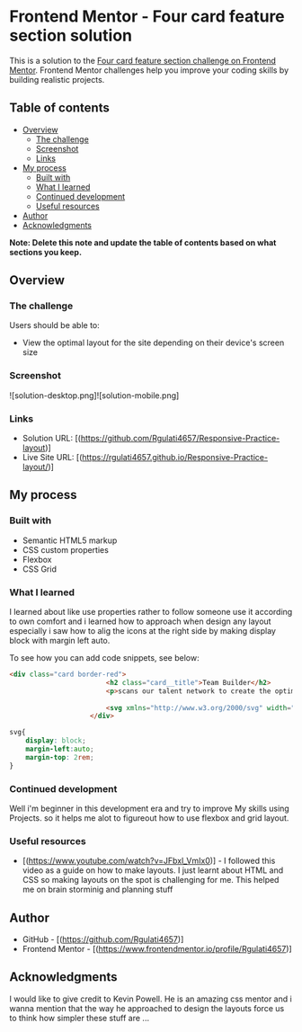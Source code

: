 # Frontend Mentor - Four card feature section solution

This is a solution to the [Four card feature section challenge on Frontend Mentor](https://www.frontendmentor.io/challenges/four-card-feature-section-weK1eFYK). Frontend Mentor challenges help you improve your coding skills by building realistic projects. 

## Table of contents

- [Overview](#overview)
  - [The challenge](#the-challenge)
  - [Screenshot](#screenshot)
  - [Links](#links)
- [My process](#my-process)
  - [Built with](#built-with)
  - [What I learned](#what-i-learned)
  - [Continued development](#continued-development)
  - [Useful resources](#useful-resources)
- [Author](#author)
- [Acknowledgments](#acknowledgments)

**Note: Delete this note and update the table of contents based on what sections you keep.**

## Overview

### The challenge

Users should be able to:

- View the optimal layout for the site depending on their device's screen size

### Screenshot

![solution-desktop.png]![solution-mobile.png]


### Links

- Solution URL: [(https://github.com/Rgulati4657/Responsive-Practice-layout)]
- Live Site URL: [(https://rgulati4657.github.io/Responsive-Practice-layout/)]

## My process

### Built with

- Semantic HTML5 markup
- CSS custom properties
- Flexbox
- CSS Grid

### What I learned

I learned about like use properties rather to follow someone use it according to own comfort and i learned how to approach when design any layout especially i saw how to alig the icons at the right side by making display block with margin left auto.

To see how you can add code snippets, see below:

```html
<div class="card border-red">
                        <h2 class="card__title">Team Builder</h2>
                        <p>scans our talent network to create the optimal team for your project</p>
                       
                        <svg xmlns="http://www.w3.org/2000/svg" width="64" height="64"><g fill="none"><path fill="#EFEFF4" d="M64 14.454v41.788H0V14.454l3.75-3.787h56.5z"/><path fill="#DADAE5" d="M64 14.454v41.788H32V10.667h28.25z"/><path fill="#474F54" d="M0 0h64v15.515H0z"/><path fill="#32393F" d="M32 0h32v15.515H32z"/><g fill="#FF637B"><path d="M7.758 5.818h3.685v3.879H7.758zM15.128 5.818h3.685v3.879h-3.685zM22.497 5.818h3.685v3.879h-3.685z"/></g><path fill="#FF637B" d="M45.576 42.245V64H34.355v-3.71h-3.74V64H19.394V42.245l11.37-9.275h3.105z"/><path fill="#DADAE5" d="M11.636 22.303h41.697v3.879H11.636z"/><path fill="#C9C9D3" d="M32 22.303h20.364v3.879H32z"/><path fill="#E63950" d="M45.576 42.245V64H33.939v-3.71H32V32.97h1.435z"/><path fill="#EFEFF4" d="M30.061 45.576h3.878v3.879h-3.878z"/><path fill="#DADAE5" d="M32 45.576h1.939v3.879H32z"/><path fill="#676E74" d="M50.424 45.779l-2.452 2.706-15.487-13.526-15.488 13.526-2.452-2.706 17.94-15.718z"/><path fill="#474F54" d="M32 30.061l18.424 15.718-2.518 2.706L32 34.959z"/></g></svg>
                    </div>
```
```css
svg{
    display: block;
    margin-left:auto;
    margin-top: 2rem;
}
```

### Continued development

Well i'm beginner in this development era and try to improve My skills using Projects. so it helps me alot to figureout how to use flexbox and grid layout.


### Useful resources

- [(https://www.youtube.com/watch?v=JFbxl_VmIx0)] - I followed this video as a guide on how to make layouts. I just learnt about HTML and CSS so making layouts on the spot is challenging for me. This helped me on brain storminig and planning stuff


## Author

- GitHub - [(https://github.com/Rgulati4657)]
- Frontend Mentor - [(https://www.frontendmentor.io/profile/Rgulati4657)]

## Acknowledgments

I would like to give credit to Kevin Powell. He is an amazing css mentor and i wanna mention that the way he approached to design the layouts force us to think how simpler these stuff are ...